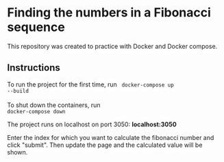 # Finding the numbers in a Fibonacci sequence

This repository was created to practice with Docker and Docker compose.

## Instructions

To run the project for the first time, run
<code>
docker-compose up --build
</code>
<br>
<br>
To shut down the containers, run
<code>
docker-compose down
</code>

The project runs on localhost on port 3050: <b>localhost:3050</b>

Enter the index for which you want to calculate the fibonacci number and click "submit". Then update the page and
the calculated value will be shown.
